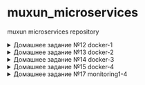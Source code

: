 # muxun_microservices
muxun microservices repository

<details><summary> Домашнее задание №12 docker-1 </summary>\
<p>

* установлен docker из deb пакета
* запущен первый контейнер hello-world
* рассмотрен механизм запуска контейнеров
* рассмотрены команды docker create \ start \ attach \ exec \ commit
* создан образ и лог списка образов добавлен в файл docker-1.log
* изучены выводы команд docker inspect для образа и контейнера
* рассмотрены механизмы остановки контейнров и уничтожения контейнеров и образов


</p>
</details>



<details><summary> Домашнее задание №13 docker-2 </summary>
<p>

* создан новый проект docker
* установлен docker-machine 
* с помощью docker machine создан хост в GCP
* изучен механизм переключения с локального окружения на удаленные в docker-machine
  eval $(docker-machine env dockerhost)
* проверены pid изоляции в контейнере и на хост машине
* созданы необходимые файлы для создания докер образа
* написан dockerfile и собран образ
* добавлено правило файерволла для порта 9292 
* запущен docker контейнер 
 <img src="https://raw.githubusercontent.com/muxun/muxun.github.io/master/docker%20reddit%20machine.png"></img>

* зарегестрировался на docker hub
* запушен образ на docker hub
* проверен локальный запуск docker контейнера из образа с докер-хаба
<img src="https://raw.githubusercontent.com/muxun/muxun.github.io/master/docker%20localhost.png"></img>

* изучены способы остановки\старта\подключения с контейнерами и вывод информации по образам

</p></details>


<details> <summary> Домашнее задание №14 docker-3 </summary>
<p>

* создана файловая структура для микросервисного приложения
* написаны докерфайлы для сервисов 
* собраны образы сервисов
* сборка ui образа начата с шага,отличающегося от сборки образа коммента, так как они имеют одинаковые базовые слои ruby 
* создана сеть приложения
* запущенны контейнеры и проверена работа приложения 
<img src="https://raw.githubusercontent.com/muxun/muxun.github.io/master/docker%20microservices%20app.png"></img>

* произведена попытка улучшения докерфайлов
* создан объект volume для базы данных и пересоздано приложение с этим хранилищем
* созданы записи и комментарии, убиты контейнеры и перезапущенны вновь - информация в бд сохранена

</p>
</details>



<details> <summary> Домашнее задание №15 docker-4 </summary>
<p>

* запущены контейнеры jofftron/docker-net-tools с различными сетями none host bridge
* изучены команды ifconfig для хостовой машины и контейнера на ней - информация идентична
* запущен несколько раз контейнер с nginx - завелся только один, остальные упали с ошибкой - логи говорят о том что порт (80) уже занят
* запущен проект с использованием бридж сети и алиасов для контейнеров
* проект запущен с двумя сетями и разграничением на бэкенд и фронтенд
* изучены bridge интерфейсы для каждой из сетей на хосте
* рассмотрим правила iptables
* создан docker-compose.yml для запуска приложения
* доработан docker-compose.yml - параметризованы порты 9292 UI_PORT и версии докер-образов VERSION и записаны в файл .env
* базовое имя проекта образуется по папке,в которой лежит compose-file
  изменить его можно через экспорт переменной -  export COMPOSE_PROJECT_NAME=foo 
* для изменения кода приложения запущенного контейнера по всей видимости нужно прибегнуть к понятию volume. подозреваю, что нужно на хост машину скачать папки с сорцами программ и с помощью директивы volume  примонтировать внутрь контейнеров в папки /app 
 host_src_path:/app 
</p>
</details>


<details> <summary> Домашнее задание №17 monitoring1-4 </summary>
<p>
  
* запущена vm машина dockerhost
* запущен промитиус в докере
* просмотрены основные метрики прометеуса
* собраны образы микросервисного приложения и доббавлен докер-компоуз с промитеусом
* просмотренны healthchecks приложений
* остановлены и запущены сервисы для отображения реакции прометеуса
* реализован node-exporter 
* на основе percona/mongodb внедрен экспортер для mongo db
* внедрен blackbox экспортер в проект

</p>
</details>



